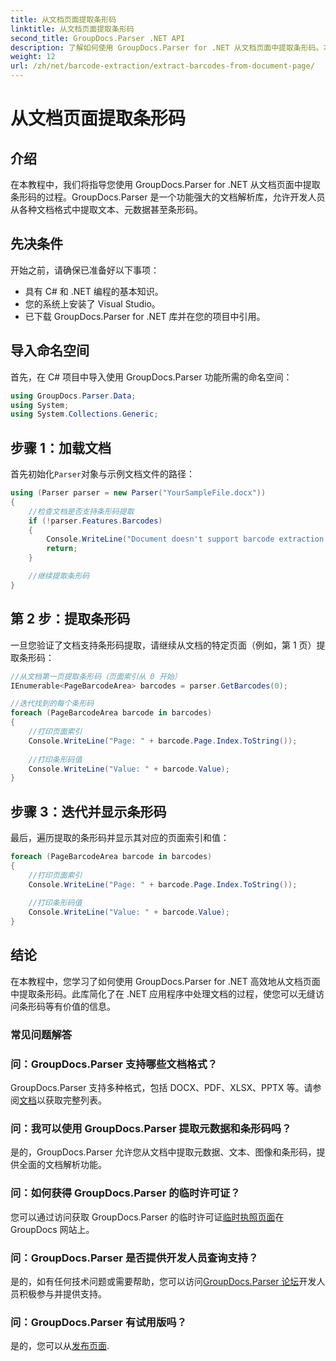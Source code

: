 ```yaml
---
title: 从文档页面提取条形码
linktitle: 从文档页面提取条形码
second_title: GroupDocs.Parser .NET API
description: 了解如何使用 GroupDocs.Parser for .NET 从文档页面中提取条形码。本教程提供条形码提取的分步指导。
weight: 12
url: /zh/net/barcode-extraction/extract-barcodes-from-document-page/
---
```


# 从文档页面提取条形码

## 介绍
在本教程中，我们将指导您使用 GroupDocs.Parser for .NET 从文档页面中提取条形码的过程。GroupDocs.Parser 是一个功能强大的文档解析库，允许开发人员从各种文档格式中提取文本、元数据甚至条形码。
## 先决条件

开始之前，请确保已准备好以下事项：
- 具有 C# 和 .NET 编程的基本知识。
- 您的系统上安装了 Visual Studio。
- 已下载 GroupDocs.Parser for .NET 库并在您的项目中引用。
## 导入命名空间
首先，在 C# 项目中导入使用 GroupDocs.Parser 功能所需的命名空间：

```csharp
using GroupDocs.Parser.Data;
using System;
using System.Collections.Generic;
```
## 步骤 1：加载文档

首先初始化`Parser`对象与示例文档文件的路径：

```csharp
using (Parser parser = new Parser("YourSampleFile.docx"))
{
    //检查文档是否支持条形码提取
    if (!parser.Features.Barcodes)
    {
        Console.WriteLine("Document doesn't support barcode extraction.");
        return;
    }

    //继续提取条形码
}
```
## 第 2 步：提取条形码

一旦您验证了文档支持条形码提取，请继续从文档的特定页面（例如，第 1 页）提取条形码：

```csharp
//从文档第一页提取条形码（页面索引从 0 开始）
IEnumerable<PageBarcodeArea> barcodes = parser.GetBarcodes(0);

//迭代找到的每个条形码
foreach (PageBarcodeArea barcode in barcodes)
{
    //打印页面索引
    Console.WriteLine("Page: " + barcode.Page.Index.ToString());
    
    //打印条形码值
    Console.WriteLine("Value: " + barcode.Value);
}
```
## 步骤 3：迭代并显示条形码

最后，遍历提取的条形码并显示其对应的页面索引和值：

```csharp
foreach (PageBarcodeArea barcode in barcodes)
{
    //打印页面索引
    Console.WriteLine("Page: " + barcode.Page.Index.ToString());
    
    //打印条形码值
    Console.WriteLine("Value: " + barcode.Value);
}
```
## 结论

在本教程中，您学习了如何使用 GroupDocs.Parser for .NET 高效地从文档页面中提取条形码。此库简化了在 .NET 应用程序中处理文档的过程，使您可以无缝访问条形码等有价值的信息。

### 常见问题解答

### 问：GroupDocs.Parser 支持哪些文档格式？
 GroupDocs.Parser 支持多种格式，包括 DOCX、PDF、XLSX、PPTX 等。请参阅[文档](https://tutorials.groupdocs.com/parser/net/)以获取完整列表。

### 问：我可以使用 GroupDocs.Parser 提取元数据和条形码吗？
是的，GroupDocs.Parser 允许您从文档中提取元数据、文本、图像和条形码，提供全面的文档解析功能。

### 问：如何获得 GroupDocs.Parser 的临时许可证？
您可以通过访问获取 GroupDocs.Parser 的临时许可证[临时执照页面](https://purchase.groupdocs.com/temporary-license/)在 GroupDocs 网站上。

### 问：GroupDocs.Parser 是否提供开发人员查询支持？
是的，如有任何技术问题或需要帮助，您可以访问[GroupDocs.Parser 论坛](https://forum.groupdocs.com/c/parser/17)开发人员积极参与并提供支持。

### 问：GroupDocs.Parser 有试用版吗？
是的，您可以从[发布页面](https://releases.groupdocs.com/).